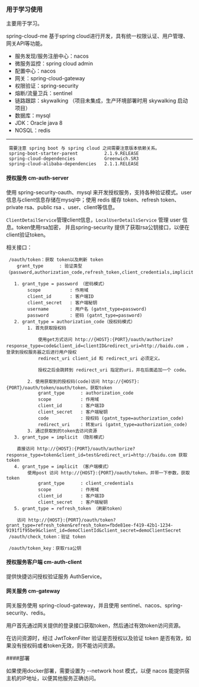 ### 用于学习使用
  
 主要用于学习。
 
 spring-cloud-me 基于spring cloud进行开发，具有统一权限认证、用户管理、网关API等功能。
 
 * 服务发现/服务注册中心：nacos  
 * 微服务监控：spring cloud admin
 * 配置中心：nacos  
 * 网关：spring-cloud-gateway  
 * 权限验证：spring-security  
 * 熔断/流量卫兵：sentinel
 * 链路跟踪：skywalking （项目未集成，生产环境部署时用 skywalking 启动项目）
 * 数据库：mysql
 * JDK：Oracle java 8
 * NOSQL：redis
 
 ---
     需要注意 spring boot 与 spring cloud 之间需要注意版本依赖关系。
     spring-boot-starter-parent          2.1.9.RELEASE
     spring-cloud-dependencies           Greenwich.SR3
     spring-cloud-alibaba-dependencies   2.1.1.RELEASE

#### 授权服务 cm-auth-server

 使用 spring-security-oauth、mysql 来开发授权服务，支持各种验证模式。user信息与client信息存储在mysql中；使用 redis 缓存 
 token、refresh token、private rsa、public rsa 、user、client等信息。
 
 ```ClientDetailService```管理client信息，```LocalUserDetailsService``` 管理 user 信息。token使用rsa加密，
 并且spring-security 提供了获取rsa公钥接口，以便在client验证token。
 
 相关接口：
 
     /oauth/token：获取 token以及刷新 token
        grant_type      : 验证类型（password,authorization_code,refresh_token,client_credentials,implicit）
        
       1. grant_type = password （密码模式）
            scope           : 作用域
            client_id       : 客户端ID
            client_secret   : 客户端秘钥
            username        : 用户名 (gatnt_type=password)
            password        : 密码 (gatnt_type=password)
       2. grant_type = authorization_code（授权码模式）
            1. 首先获取授权码
             
                使用get方式访问 http://{HOST}:{PORT}/oauth/authorize?response_type=code&client_id=clientID&redirect_uri=http://baidu.com ，登录到授权服务器之后进行用户授权
                redirect_uri client_id 和 redirect_uri 必须定义。
                 
                授权之后会跳转到 redirect_uri 指定的uri，并在后面追加一个 code。 
               
            2. 使用获取到的授权码(code)访问 http://{HOST}:{PORT}/oauth/token/oauth/token，获取token
                grant_type      : authorization_code
                scope           : 作用域
                client_id       : 客户端ID
                client_secret   : 客户端秘钥
                code            : 授权码 (gatnt_type=authorization_code)
                redirect_uri    : 转发uri (gatnt_type=authorization_code)
            3. 通过获取到的token去访问资源
       3. grant_type = implicit （隐形模式）
       
        直接访问 http://{HOST}:{PORT}/oauth/authorize?response_type=token&client_id=test&redirect_uri=http://baidu.com 获取token
       4. grant_type = implicit （客户端模式）
            使用post 访问 http://{HOST}:{PORT}/oauth/token，并带一下参数，获取token
                grant_type      : client_credentials
                scope           : 作用域
                client_id       : 客户端ID
                client_secret   : 客户端秘钥
       5. grant_type = refresh_token （刷新token）
       
        访问 http://{HOST}:{PORT}/oauth/token?grant_type=refresh_token&refresh_token=fbde81ee-f419-42b1-1234-9191f1f95be9&client_id=demoClientId&client_secret=demoClientSecret
     /oauth/check_token：验证 token
     
     /oauth/token_key：获取rsa公钥
  
#### 授权服务客户端 cm-auth-client
 
 提供快捷访问授权验证服务 AuthService。
 
#### 网关服务 cm-gateway

网关服务使用 spring-cloud-gateway，并且使用 sentinel、nacos、spring-security、redis。

用户首先通过网关提供的登录接口获取token，然后通过有效token访问资源。

在访问资源时，经过 JwtTokenFilter 验证是否授权以及验证 token 是否有效，如果没有授权码或者token无效，则不能访问资源。

####部署
   
   如果使用docker部署，需要设置为 --network host 模式，以便 nacos 能提供宿主机的IP地址，以便其他服务正确访问。 
